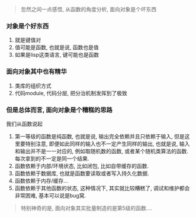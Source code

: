 > 忽然之间一点感悟, 从函数的角度分析, 面向对象是个坏东西

### 对象是个好东西

1. 就是键值对
2. 值可能是函数, 也就是说, 函数也是值
3. 如果是lisp这类语言, 键可能也是函数

### 面向对象其中也有精华

1. 类库的组织方式
2. 代码module, 代码分层, 把分治机制发挥到了极致

### 但是总体而言, 面向对象是个糟糕的思路

我们从函数说起

1. 第一等级的函数是纯函数, 也就是说, 输出完全依赖并且只依赖于输入, 但是这里要特别注意, 即便如此同样的输入也不一定产生同样的输出, 也就是说, 输入和输出并不是一一对应的, 例如取随机数的函数, 或者某个随机类算法的函数. 每次拿到的不一定是同一个结果.
2. 函数依赖于内部/环境状态, 比如闭包, 比如自带缓存的函数.
3. 函数依赖于数据库, 也就是函数要读取或者写入持久化数据.
4. 函数依赖于内存/缓存...
5. 函数依赖于其他函数的状态, 这种情况下, 其实就比较糟糕了, 调试和维护都会非常困难, 基本可以说是bug窝.

> 特别神奇的是, 面向对象其实批量制造的是第5级的函数....